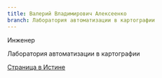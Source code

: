 ```yaml
---
title: Валерий Владимирович Алексеенко
branch: Лаборатория автоматизации в картографии
---
```


Инженер

Лаборатория автоматизации в картографии

[Страница в Истине](https://istina.msu.ru/workers/7636581)
